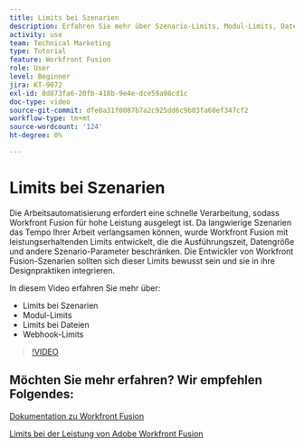 ```yaml
---
title: Limits bei Szenarien
description: Erfahren Sie mehr über Szenario-Limits, Modul-Limits, Datei-Limits und Webhook-Limits in [!DNL Adobe Workfront Fusion].
activity: use
team: Technical Marketing
type: Tutorial
feature: Workfront Fusion
role: User
level: Beginner
jira: KT-9072
exl-id: 8d873fa6-20fb-418b-9e4e-dce59a98cd1c
doc-type: video
source-git-commit: dfe0a31f0087b7a2c925dd6c9b03fa68ef347cf2
workflow-type: tm+mt
source-wordcount: '124'
ht-degree: 0%

---
```


# Limits bei Szenarien

Die Arbeitsautomatisierung erfordert eine schnelle Verarbeitung, sodass Workfront Fusion für hohe Leistung ausgelegt ist. Da langwierige Szenarien das Tempo Ihrer Arbeit verlangsamen können, wurde Workfront Fusion mit leistungserhaltenden Limits entwickelt, die die Ausführungszeit, Datengröße und andere Szenario-Parameter beschränken. Die Entwickler von Workfront Fusion-Szenarien sollten sich dieser Limits bewusst sein und sie in ihre Designpraktiken integrieren.

In diesem Video erfahren Sie mehr über:

* Limits bei Szenarien
* Modul-Limits
* Limits bei Dateien
* Webhook-Limits

>[!VIDEO](https://video.tv.adobe.com/v/335314/?quality=12&learn=on)

## Möchten Sie mehr erfahren? Wir empfehlen Folgendes:

[Dokumentation zu Workfront Fusion](https://experienceleague.adobe.com/docs/workfront/using/adobe-workfront-fusion/workfront-fusion-2.html?lang=en)

[Limits bei der Leistung von Adobe Workfront Fusion](https://experienceleague.adobe.com/docs/workfront/using/adobe-workfront-fusion/get-started-with-workfront-fusion/fusion-performance-guardrails.html)
